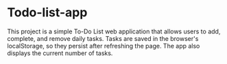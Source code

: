 # Todo-list-app
This project is a simple To-Do List web application that allows users to add, complete, and remove daily tasks. Tasks are saved in the browser's localStorage, so they persist after refreshing the page. The app also displays the current number of tasks.

